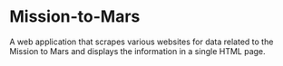 # Mission-to-Mars
A web application that scrapes various websites for data related to the Mission to Mars and displays the information in a single HTML page.
